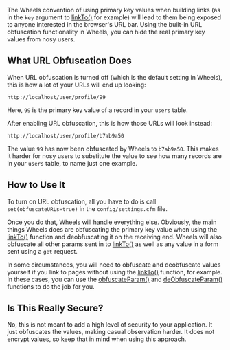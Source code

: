 The Wheels convention of using primary key values when building links (as in the `key` argument to [linkTo()](linkTo.md) for example) will lead to them being exposed to anyone interested in the browser's URL bar. Using the built-in URL obfuscation functionality in Wheels, you can hide the real primary key values from nosy users.

## What URL Obfuscation Does ##

When URL obfuscation is turned off (which is the default setting in Wheels), this is how a lot of your URLs will end up looking:

```
http://localhost/user/profile/99
```

Here, `99` is the primary key value of a record in your `users` table.

After enabling URL obfuscation, this is how those URLs will look instead:

```
http://localhost/user/profile/b7ab9a50
```

The value `99` has now been obfuscated by Wheels to `b7ab9a50`. This makes it harder for nosy users to substitute the value to see how many records are in your `users` table, to name just one example.

## How to Use It ##

To turn on URL obfuscation, all you have to do is call `set(obfuscateURLs=true)` in the `config/settings.cfm` file.

Once you do that, Wheels will handle everything else. Obviously, the main things Wheels does are obfuscating the primary key value when using the [linkTo()](linkTo.md) function and deobfuscating it on the receiving end. Wheels will also obfuscate all other params sent in to [linkTo()](linkTo.md) as well as any value in a form sent using a `get` request.

In some circumstances, you will need to obfuscate and deobfuscate values yourself if you link to pages without using the [linkTo()](linkTo.md) function, for example. In these cases, you can use the [obfuscateParam()](obfuscateParam.md) and [deObfuscateParam()](deObfuscateParam.md) functions to do the job for you.

## Is This Really Secure? ##

No, this is not meant to add a high level of security to your application. It just obfuscates the values, making casual observation harder. It does not encrypt values, so keep that in mind when using this approach.